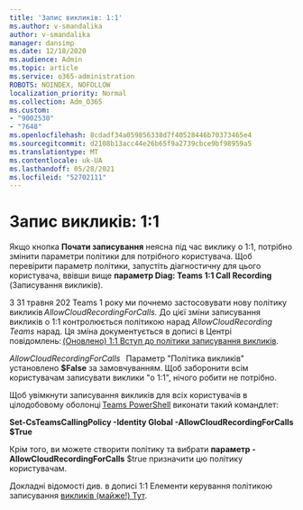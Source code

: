 ```yaml
---
title: 'Запис викликів: 1:1'
ms.author: v-smandalika
author: v-smandalika
manager: dansimp
ms.date: 12/18/2020
ms.audience: Admin
ms.topic: article
ms.service: o365-administration
ROBOTS: NOINDEX, NOFOLLOW
localization_priority: Normal
ms.collection: Adm_O365
ms.custom:
- "9002530"
- "7648"
ms.openlocfilehash: 8cdadf34a059856338d7f40528446b70373465e4
ms.sourcegitcommit: d2108b13acc44e26b65f9a2739cbce9bf98959a5
ms.translationtype: MT
ms.contentlocale: uk-UA
ms.lasthandoff: 05/28/2021
ms.locfileid: "52702111"
---
```

# <a name="11-call-recording"></a>Запис викликів: 1:1

Якщо кнопка **Почати записування** неясна під час виклику о 1:1, потрібно змінити параметри політики для потрібного користувача. Щоб перевірити параметр політики, запустіть діагностичну для цього користувача, ввівши вище **параметр Diag: Teams 1:1 Call Recording** (Записування викликів).     

З 31 травня 202 Teams 1 року ми почнемо застосовувати нову політику викликів *AllowCloudRecordingForCalls.* До цієї зміни записування викликів о 1:1 контролюється політикою нарад *AllowCloudRecording Teams* нарад. Ця зміна документується в дописі в Центрі повідомлень: [(Оновлено) 1:1 Вступ до політики записування викликів](https://portal.microsoft.com/Adminportal/Home?ref=MessageCenter/:/messages/MC238796).  

*AllowCloudRecordingForCalls*   Параметр "Політика викликів" установлено **$False** за замовчуванням. Щоб заборонити всім користувачам записувати виклики "о 1:1", нічого робити не потрібно.  

Щоб увімкнути записування викликів для всіх користувачів в цілодобовому оболонці [Teams PowerShell](/microsoftteams/teams-powershell-install) виконати такий командлет: 

**Set-CsTeamsCallingPolicy -Identity Global -AllowCloudRecordingForCalls $True** 

Крім того, ви можете створити політику та вибрати **параметр -AllowCloudRecordingForCalls** $true призначити цю політику користувачам.  

Докладні відомості див. в дописі 1:1 Елементи керування політикою записування [викликів (майже!) Тут](https://techcommunity.microsoft.com/t5/microsoft-teams-support/1-1-call-recording-policy-controls-are-almost-here/ba-p/2217668).
